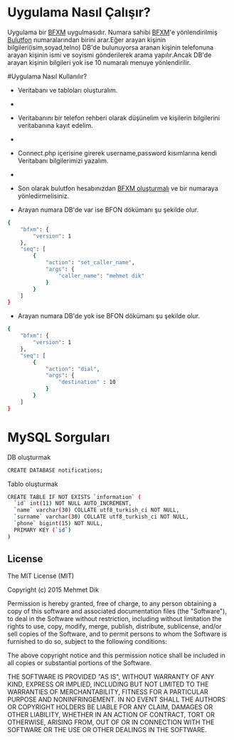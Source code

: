 # Uygulama Nasıl Çalışır?
Uygulama bir [BFXM] uygulmasıdır. Numara sahibi [BFXM]'e yönlendirilmiş [Bulutfon] numaralarından birini arar.Eğer arayan kişinin bilgileri(isim,soyad,telno) DB'de bulunuyorsa aranan kişinin telefonuna arayan kişinin ismi ve soyismi gönderilerek arama yapılır.Ancak DB'de arayan kişinin bilgileri yok ise 10 numaralı menuye yönlendirilir.



#Uygulama Nasıl Kullanılır?

- Veritabanı ve tabloları oluşturalım.
-
- Veritabanını bir telefon rehberi olarak düşünelim ve kişilerin bilgilerini veritabanına kayıt edelim.
-
- Connect.php içerisine girerek username,password kısımlarına kendi Veritabanı bilgilerimizi yazalım.
- 
- Son olarak bulutfon hesabınızdan [BFXM oluşturmalı] ve bir numaraya yönledirmelisiniz.




- Arayan numara DB'de var ise BFON dökümanı şu şekilde olur.
```sh
{
    "bfxm": {
        "version": 1
    },
    "seq": [
        {
            "action": "set_caller_name",
            "args": {
                "caller_name": "mehmet dik"
            }
        }
    ]
}
```

- Arayan numara DB'de yok ise BFON dökümanı şu şekilde olur.
```sh
{
    "bfxm": {
        "version": 1
    },
    "seq": [
        {
            "action": "dial",
            "args": {
                "destination" : 10
            }
        }
    ]
}
```

# MySQL Sorguları
DB oluşturmak

```sh
CREATE DATABASE notifications;
```

Tablo oluşturmak

```sh
CREATE TABLE IF NOT EXISTS `information` (
  `id` int(11) NOT NULL AUTO_INCREMENT,
  `name` varchar(30) COLLATE utf8_turkish_ci NOT NULL,
  `surname` varchar(30) COLLATE utf8_turkish_ci NOT NULL,
  `phone` bigint(15) NOT NULL,
  PRIMARY KEY (`id`)
)
```

License
----

The MIT License (MIT)

Copyright (c) 2015 Mehmet Dik

Permission is hereby granted, free of charge, to any person obtaining a copy of this software and associated documentation files (the "Software"), to deal in the Software without restriction, including without limitation the rights to use, copy, modify, merge, publish, distribute, sublicense, and/or sell copies of the Software, and to permit persons to whom the Software is furnished to do so, subject to the following conditions:

The above copyright notice and this permission notice shall be included in all copies or substantial portions of the Software.

THE SOFTWARE IS PROVIDED "AS IS", WITHOUT WARRANTY OF ANY KIND, EXPRESS OR IMPLIED, INCLUDING BUT NOT LIMITED TO THE WARRANTIES OF MERCHANTABILITY, FITNESS FOR A PARTICULAR PURPOSE AND NONINFRINGEMENT. IN NO EVENT SHALL THE AUTHORS OR COPYRIGHT HOLDERS BE LIABLE FOR ANY CLAIM, DAMAGES OR OTHER LIABILITY, WHETHER IN AN ACTION OF CONTRACT, TORT OR OTHERWISE, ARISING FROM, OUT OF OR IN CONNECTION WITH THE SOFTWARE OR THE USE OR OTHER DEALINGS IN THE SOFTWARE.


[BFXM]:https://github.com/bulutfon/documents/tree/master/BFXM
[Bulutfon]:https://www.bulutfon.com/
[BFXM oluşturmalı]:https://www.youtube.com/watch?v=4DeFu8JvG3o
